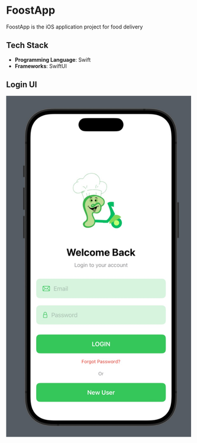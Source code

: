 # FoostApp

FoostApp is the iOS application project for food delivery 


## Tech Stack
- **Programming Language**: Swift  
- **Frameworks**: SwiftUI
  
## Login UI
<img src="https://github.com/developer-bhavesh/FoostApp/blob/aae14a40cb9101a0d7555f80e4b3598e30dfa21f/login_page.jpeg" alt="Login UI" width="500">

